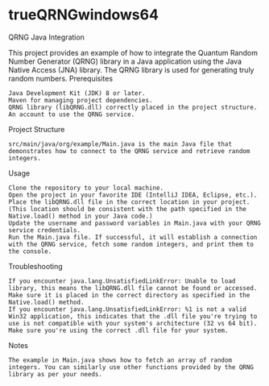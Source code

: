 # trueQRNGwindows64
QRNG Java Integration

This project provides an example of how to integrate the Quantum Random Number Generator (QRNG) library in a Java application using the Java Native Access (JNA) library. The QRNG library is used for generating truly random numbers.
Prerequisites

    Java Development Kit (JDK) 8 or later.
    Maven for managing project dependencies.
    QRNG library (libQRNG.dll) correctly placed in the project structure.
    An account to use the QRNG service.

Project Structure

    src/main/java/org/example/Main.java is the main Java file that demonstrates how to connect to the QRNG service and retrieve random integers.

Usage

    Clone the repository to your local machine.
    Open the project in your favorite IDE (IntelliJ IDEA, Eclipse, etc.).
    Place the libQRNG.dll file in the correct location in your project. (This location should be consistent with the path specified in the Native.load() method in your Java code.)
    Update the username and password variables in Main.java with your QRNG service credentials.
    Run the Main.java file. If successful, it will establish a connection with the QRNG service, fetch some random integers, and print them to the console.

Troubleshooting

    If you encounter java.lang.UnsatisfiedLinkError: Unable to load library, this means the libQRNG.dll file cannot be found or accessed. Make sure it is placed in the correct directory as specified in the Native.load() method.
    If you encounter java.lang.UnsatisfiedLinkError: %1 is not a valid Win32 application, this indicates that the .dll file you're trying to use is not compatible with your system's architecture (32 vs 64 bit). Make sure you're using the correct .dll file for your system.

Notes

    The example in Main.java shows how to fetch an array of random integers. You can similarly use other functions provided by the QRNG library as per your needs.